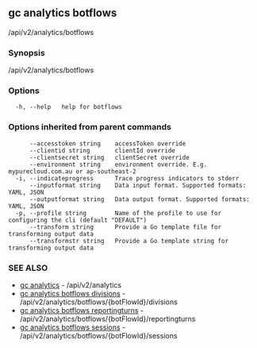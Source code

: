 ## gc analytics botflows

/api/v2/analytics/botflows

### Synopsis

/api/v2/analytics/botflows

### Options

```
  -h, --help   help for botflows
```

### Options inherited from parent commands

```
      --accesstoken string    accessToken override
      --clientid string       clientId override
      --clientsecret string   clientSecret override
      --environment string    environment override. E.g. mypurecloud.com.au or ap-southeast-2
  -i, --indicateprogress      Trace progress indicators to stderr
      --inputformat string    Data input format. Supported formats: YAML, JSON
      --outputformat string   Data output format. Supported formats: YAML, JSON
  -p, --profile string        Name of the profile to use for configuring the cli (default "DEFAULT")
      --transform string      Provide a Go template file for transforming output data
      --transformstr string   Provide a Go template string for transforming output data
```

### SEE ALSO

* [gc analytics](gc_analytics.html)	 - /api/v2/analytics
* [gc analytics botflows divisions](gc_analytics_botflows_divisions.html)	 - /api/v2/analytics/botflows/{botFlowId}/divisions
* [gc analytics botflows reportingturns](gc_analytics_botflows_reportingturns.html)	 - /api/v2/analytics/botflows/{botFlowId}/reportingturns
* [gc analytics botflows sessions](gc_analytics_botflows_sessions.html)	 - /api/v2/analytics/botflows/{botFlowId}/sessions


